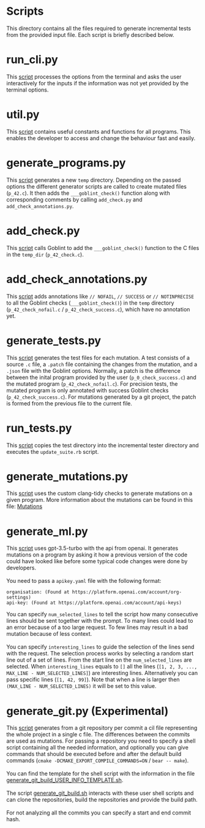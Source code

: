 # Scripts
This directory contains all the files required to generate incremental tests from the provided input file. Each script is briefly described below.

# run_cli.py
This [script](./run_cli.py) processes the options from the terminal and asks the user interactively for the inputs if the information was not yet provided by the terminal options.

# util.py
This [script](./util.py) contains useful constants and functions for all programs. This enables the developer to access and change the behaviour fast and easily.

# generate_programs.py
This [script](generate_programs.py) generates a new `temp` directory. Depending on the passed options the different generator scripts are called to create mutated files (`p_42.c`). It then adds the `___goblint_check()` function along with corresponding comments by calling `add_check.py` and `add_check_annotations.py`.

# add_check.py
This [script](./add_check.py) calls Goblint to add the `___goblint_check()` function to the C files in the `temp_dir` (`p_42_check.c`).

# add_check_annotations.py
This [script](./add_check_annotations.py) adds annotations like `// NOFAIL`, `// SUCCESS` or `// NOTINPRECISE` to all the Goblint checks (`___goblint_check()`) in the `temp` directory (`p_42_check_nofail.c` / `p_42_check_success.c`), which have no annotation yet.

# generate_tests.py
This [script](./generate_tests.py) generates the test files for each mutation. A test consists of a source `.c` file, a `.patch` file containing the changes from the mutation, and a `.json` file with the Goblint options. Normally, a patch is the difference between the inital program provided by the user (`p_0_check_success.c`) and the mutated program (`p_42_check_nofail.c`). For precision tests, the mutated program is only annotated with success Goblint checks (`p_42_check_success.c`). For mutations generated by a git project, the patch is formed from the previous file to the current file.

# run_tests.py
This [script](./run_tests.py) copies the test directory into the incremental tester directory and executes the `update_suite.rb` script.

# generate_mutations.py
This [script](./generate_mutations.py) uses the custom clang-tidy checks to generate mutations on a given program. More information about the mutations can be found in this file: [Mutations](../clang-mutations/MUTATIONS.md)

# generate_ml.py
This [script](./generate_ml.py) uses gpt-3.5-turbo with the api from openai. It generates mutations on a program by asking it how a previous version of the code could have looked like before some typical code changes were done by developers.
<br><br>
You need to pass a `apikey.yaml` file with the following format:
```
organisation: (Found at https://platform.openai.com/account/org-settings)
api-key: (Found at https://platform.openai.com/account/api-keys)
```
You can specify `num_selected_lines` to tell the script how many consecutive lines should be sent together with the prompt. To many lines could lead to an error because of a too large request. To few lines may result in a bad mutation because of less context.
<br><br>
You can specify `interesting_lines` to guide the selection of the lines send with the request. The selection process works by selecting a random start line out of a set of lines. From the start line on the `num_selected_lines` are selected. When `interesting_lines` equals to `[]` all the lines (`[1, 2, 3, ..., MAX_LINE - NUM_SELECTED_LINES]`) are interesting lines. Alternatively you can pass specific lines (`[1, 42, 99]`). Note that when a line is larger then `(MAX_LINE - NUM_SELECTED_LINES)` it will be set to this value.

# generate_git.py (Experimental)
This [script](./generate_git.py) generates from a git repository per commit a cil file representing the whole project in a single c file. The differences between the commits are used as mutations. For passing a repository you need to specify a shell script containing all the needed information, and optionally you can give commands that should be executed before and after the default build commands (`cmake -DCMAKE_EXPORT_COMPILE_COMMANDS=ON` / `bear -- make`).
<br><br>
You can find the template for the shell script with the information in the file [generate_git_build_USER_INFO_TEMPLATE.sh](./generate_git_build_USER_INFO_TEMPLATE.sh).
<br><br>
The script [generate_git_build.sh](./generate_git_build.sh) interacts with these user shell scripts and can clone the repositories, build the repositories and provide the build path.
<br><br>
For not analyzing all the commits you can specify a start and end commit hash.
<br><br>
